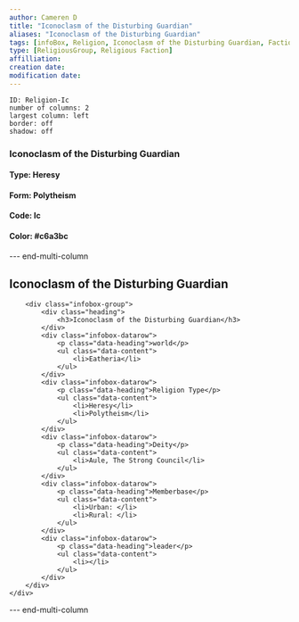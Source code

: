 ```yaml
---
author: Cameren D
title: "Iconoclasm of the Disturbing Guardian"
aliases: "Iconoclasm of the Disturbing Guardian"
tags: [infoBox, Religion, Iconoclasm of the Disturbing Guardian, Faction]
type: [ReligiousGroup, Religious Faction]
affilliation: 
creation date:  
modification date: 
---
```



```start-multi-column  
ID: Religion-Ic  
number of columns: 2  
largest column: left
border: off
shadow: off
```

### Iconoclasm of the Disturbing Guardian

#### Type: Heresy

#### Form: Polytheism

#### Code: Ic

#### **Color:** #c6a3bc

--- end-multi-column
<html>
    <div class="infobox">
        <div class="heading">
            <h2>Iconoclasm of the Disturbing Guardian</h2>
        </div>

        <div class="infobox-group">
            <div class="heading">
                <h3>Iconoclasm of the Disturbing Guardian</h3>
            </div>
            <div class="infobox-datarow">
                <p class="data-heading">world</p>
                <ul class="data-content">
                    <li>Eatheria</li>
                </ul>
            </div>
            <div class="infobox-datarow">
                <p class="data-heading">Religion Type</p>
                <ul class="data-content">
                    <li>Heresy</li>
                    <li>Polytheism</li>
                </ul>
            </div>
            <div class="infobox-datarow">
                <p class="data-heading">Deity</p>
                <ul class="data-content">
                    <li>Aule, The Strong Council</li>
                </ul>
            </div>
            <div class="infobox-datarow">
                <p class="data-heading">Memberbase</p>
                <ul class="data-content">
                    <li>Urban: </li>
                    <li>Rural: </li>
                </ul>
            </div>
            <div class="infobox-datarow">
                <p class="data-heading">leader</p>
                <ul class="data-content">
                    <li></li>
                </ul>
            </div>
        </div>
    </div>
</div>
</html>

--- end-multi-column
